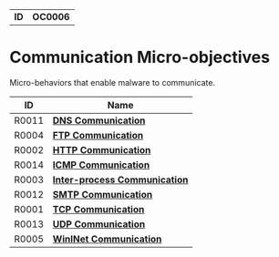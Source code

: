 |||
|--|-----|
|**ID**|**OC0006**|

# Communication Micro-objectives #
Micro-behaviors that enable malware to communicate.

|ID|Name|
|-----------------------------|--------|
|R0011|[**DNS Communication**](https://github.com/MBCProject/mbc-beta/blob/master/micro-behaviors/communication/dns-comm.md)|
|R0004|[**FTP Communication**](https://github.com/MBCProject/mbc-beta/blob/master/micro-behaviors/communication/ftp-comm.md)|
|R0002|[**HTTP Communication**](https://github.com/MBCProject/mbc-beta/blob/master/micro-behaviors/communication/http-comm.md)|
|R0014|[**ICMP Communication**](https://github.com/MBCProject/mbc-beta/blob/master/micro-behaviors/communication/icmp-comm.md)|
|R0003|[**Inter-process Communication**](https://github.com/MBCProject/mbc-beta/blob/master/micro-behaviors/communication/inter-process.md)|
|R0012|[**SMTP Communication**](https://github.com/MBCProject/mbc-beta/blob/master/micro-behaviors/communication/smtp-comm.md)|
|R0001|[**TCP Communication**](https://github.com/MBCProject/mbc-beta/blob/master/micro-behaviors/communication/tcp-comm.md)|
|R0013|[**UDP Communication**](https://github.com/MBCProject/mbc-beta/blob/master/micro-behaviors/communication/udp-comm.md)|
|R0005|[**WinINet Communication**](https://github.com/MBCProject/mbc-beta/blob/master/micro-behaviors/communication/wininet.md)|

